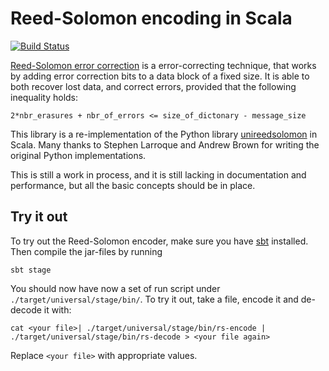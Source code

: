 # Reed-Solomon encoding in Scala

[![Build Status](https://travis-ci.com/johandahlberg/reedsolomon-scala.svg?branch=master)](https://travis-ci.com/johandahlberg/reedsolomon-scala)

[Reed-Solomon error correction](https://en.wikipedia.org/wiki/Reed%E2%80%93Solomon_error_correction) is a
error-correcting technique, that works by adding error correction bits to a data block of a fixed size. It is able to
both recover lost data, and correct errors, provided that the following inequality holds:

```
2*nbr_erasures + nbr_of_errors <= size_of_dictonary - message_size
```

This library is a re-implementation of the Python library [unireedsolomon](https://github.com/lrq3000/unireedsolomon)
in Scala. Many thanks to Stephen Larroque and Andrew Brown for writing the original Python implementations.

This is still a work in process, and it is still lacking in documentation and performance, but all the basic concepts
should be in place.

## Try it out

To try out the Reed-Solomon encoder, make sure you have [sbt](https://www.scala-sbt.org/) installed. Then compile the
jar-files by running

```
sbt stage
```

You should now have now a set of run script under `./target/universal/stage/bin/`. To try it out, take a file,
encode it and de-decode it with:

```
cat <your file>| ./target/universal/stage/bin/rs-encode | ./target/universal/stage/bin/rs-decode > <your file again>
```

Replace `<your file>` with appropriate values.
